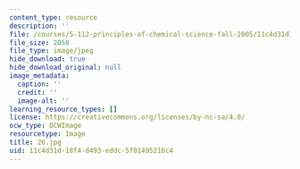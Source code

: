 ```yaml
---
content_type: resource
description: ''
file: /courses/5-112-principles-of-chemical-science-fall-2005/11c4d31d18f4d493eddc5f01495216c4_26.jpg
file_size: 2058
file_type: image/jpeg
hide_download: true
hide_download_original: null
image_metadata:
  caption: ''
  credit: ''
  image-alt: ''
learning_resource_types: []
license: https://creativecommons.org/licenses/by-nc-sa/4.0/
ocw_type: OCWImage
resourcetype: Image
title: 26.jpg
uid: 11c4d31d-18f4-d493-eddc-5f01495216c4
---
```

